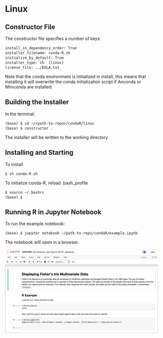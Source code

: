 # Linux

## Constructor File

The constructor file specifies a number of keys:

```
install_in_dependency_order: True 
installer_filename: conda-R.sh 
initialize_by_default: True 
installer_type: sh  [linux] 
license_file: ../EULA.txt
```
Note that the conda environment is initialized in install, this means that installing it will overwrite the conda initialization script if Anconda or Miniconda are installed.

## Building the Installer

In the terminal:
```
(base) $ cd ~/<path-to-repo>/condaR/linux
(base) $ constructor .
```
The installer will be written to the working directory
## Installing and Starting

To install
```
$ sh conda-R.sh
```
To initialize conda-R, reload .bash_profile
```
$ source ~/.bashrc
(base) $
```
## Running R in Jupyter Notebook
To run the example notebook:
```
(base) $ jupyter notebook ~/path-to-repo/condaR/example.ipynb
```
The notebook will open in a browser.

![](../image/notebook.png)